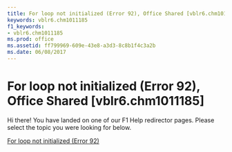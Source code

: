 ```yaml
---
title: For loop not initialized (Error 92), Office Shared [vblr6.chm1011185]
keywords: vblr6.chm1011185
f1_keywords:
- vblr6.chm1011185
ms.prod: office
ms.assetid: ff799969-609e-43e8-a3d3-8c8b1f4c3a2b
ms.date: 06/08/2017
---
```



# For loop not initialized (Error 92), Office Shared [vblr6.chm1011185]

Hi there! You have landed on one of our F1 Help redirector pages. Please select the topic you were looking for below.

[For loop not initialized (Error 92)](http://msdn.microsoft.com/library/11c7ab3f-c619-3b94-6399-11c4a00546f4%28Office.15%29.aspx)

